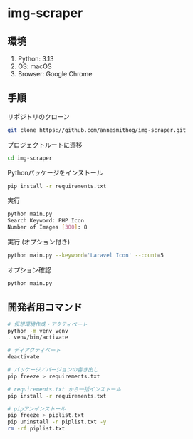 # img-scraper

## 環境

1. Python: 3.13
2. OS: macOS
3. Browser: Google Chrome

## 手順

リポジトリのクローン
```sh
git clone https://github.com/annesmithog/img-scraper.git
```

プロジェクトルートに遷移
```sh
cd img-scraper
```

Pythonパッケージをインストール
```sh
pip install -r requirements.txt
```

実行
```sh
python main.py
Search Keyword: PHP Icon
Number of Images [300]: 8
```

実行 (オプション付き)

```sh
python main.py --keyword='Laravel Icon' --count=5
```

オプション確認

```sh
python main.py
```

## 開発者用コマンド

```sh
# 仮想環境作成・アクティベート
python -m venv venv
. venv/bin/activate

# ディアクティベート
deactivate

# パッケージ／バージョンの書き出し
pip freeze > requirements.txt

# requirements.txt から一括インストール
pip install -r requirements.txt

# pipアンインストール
pip freeze > piplist.txt
pip uninstall -r piplist.txt -y
rm -rf piplist.txt
```
